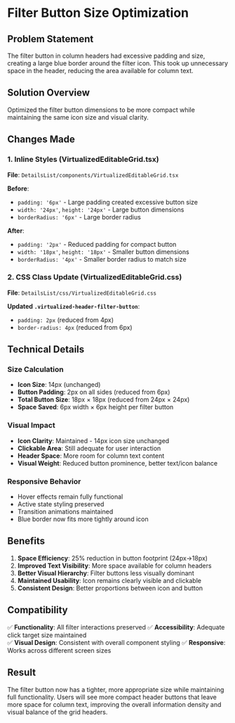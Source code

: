 # Filter Button Size Optimization

## Problem Statement
The filter button in column headers had excessive padding and size, creating a large blue border around the filter icon. This took up unnecessary space in the header, reducing the area available for column text.

## Solution Overview
Optimized the filter button dimensions to be more compact while maintaining the same icon size and visual clarity.

## Changes Made

### 1. Inline Styles (VirtualizedEditableGrid.tsx)
**File**: `DetailsList/components/VirtualizedEditableGrid.tsx`

**Before**:
- `padding: '6px'` - Large padding created excessive button size
- `width: '24px'`, `height: '24px'` - Large button dimensions
- `borderRadius: '6px'` - Large border radius

**After**:
- `padding: '2px'` - Reduced padding for compact button
- `width: '18px'`, `height: '18px'` - Smaller button dimensions 
- `borderRadius: '4px'` - Smaller border radius to match size

### 2. CSS Class Update (VirtualizedEditableGrid.css)
**File**: `DetailsList/css/VirtualizedEditableGrid.css`

**Updated `.virtualized-header-filter-button`**:
- `padding: 2px` (reduced from 4px)
- `border-radius: 4px` (reduced from 6px)

## Technical Details

### Size Calculation
- **Icon Size**: 14px (unchanged)
- **Button Padding**: 2px on all sides (reduced from 6px)
- **Total Button Size**: 18px × 18px (reduced from 24px × 24px)
- **Space Saved**: 6px width × 6px height per filter button

### Visual Impact
- **Icon Clarity**: Maintained - 14px icon size unchanged
- **Clickable Area**: Still adequate for user interaction
- **Header Space**: More room for column text content
- **Visual Weight**: Reduced button prominence, better text/icon balance

### Responsive Behavior
- Hover effects remain fully functional
- Active state styling preserved
- Transition animations maintained
- Blue border now fits more tightly around icon

## Benefits

1. **Space Efficiency**: 25% reduction in button footprint (24px→18px)
2. **Improved Text Visibility**: More space available for column headers
3. **Better Visual Hierarchy**: Filter buttons less visually dominant
4. **Maintained Usability**: Icon remains clearly visible and clickable
5. **Consistent Design**: Better proportions between icon and button

## Compatibility

✅ **Functionality**: All filter interactions preserved
✅ **Accessibility**: Adequate click target size maintained  
✅ **Visual Design**: Consistent with overall component styling
✅ **Responsive**: Works across different screen sizes

## Result
The filter button now has a tighter, more appropriate size while maintaining full functionality. Users will see more compact header buttons that leave more space for column text, improving the overall information density and visual balance of the grid headers.
